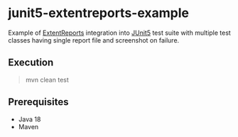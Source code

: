 # junit5-extentreports-example

Example of [ExtentReports] integration into [JUnit5] test suite with multiple test classes having single report file and
screenshot on failure.

## Execution

> mvn clean test

## Prerequisites

+ Java 18
+ Maven

[ExtentReports]: https://github.com/extent-framework/extentreports-java

[JUnit5]: https://github.com/junit-team/junit5